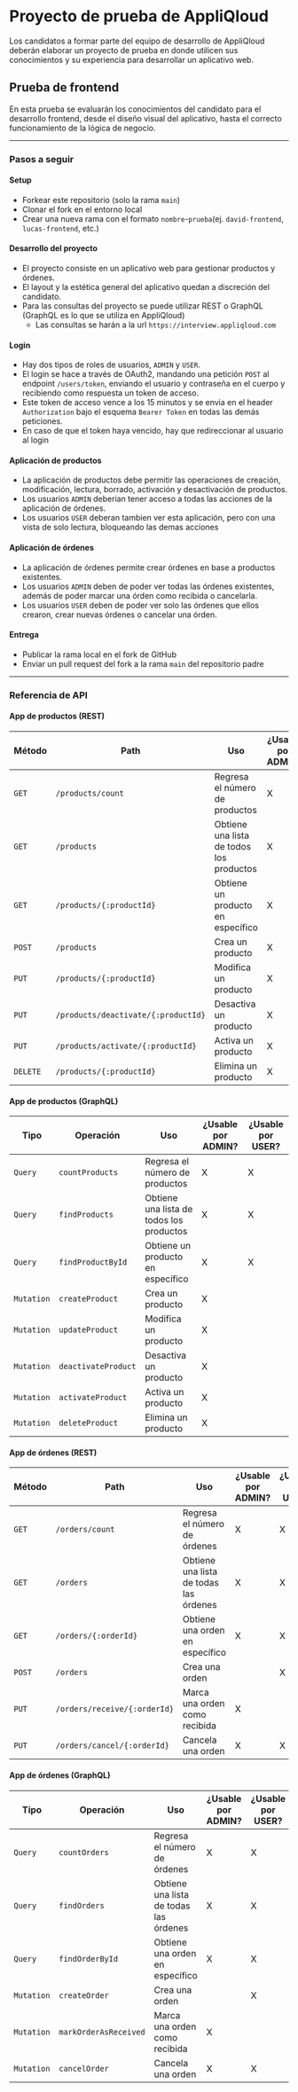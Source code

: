 # Proyecto de prueba de AppliQloud

Los candidatos a formar parte del equipo de desarrollo de AppliQloud deberán elaborar un proyecto de prueba en donde utilicen sus conocimientos y su experiencia para desarrollar un aplicativo web.

## Prueba de frontend

En esta prueba se evaluarán los conocimientos del candidato para el desarrollo frontend, desde el diseño visual del aplicativo, hasta el correcto funcionamiento de la lógica de negocio.

---

### Pasos a seguir
#### Setup
- Forkear este repositorio (solo la rama `main`)
- Clonar el fork en el entorno local
- Crear una nueva rama con el formato `nombre`-`prueba`(ej. `david-frontend`, `lucas-frontend`, etc.)

#### Desarrollo del proyecto
  - El proyecto consiste en un aplicativo web para gestionar productos y órdenes.
  - El layout y la estética general del aplicativo quedan a discreción del candidato.
  - Para las consultas del proyecto se puede utilizar REST o GraphQL (GraphQL es lo que se utiliza en AppliQloud)
    - Las consultas se harán a la url `https://interview.appliqloud.com` 

#### Login
  - Hay dos tipos de roles de usuarios, `ADMIN` y `USER`.
  - El login se hace a través de OAuth2, mandando una petición `POST` al endpoint `/users/token`, enviando el usuario y contraseña en el cuerpo y recibiendo como respuesta un token de acceso.
  - Este token de acceso vence a los 15 minutos y se envia en el header `Authorization` bajo el esquema `Bearer Token` en todas las demás peticiones.
  - En caso de que el token haya vencido, hay que redireccionar al usuario al login

#### Aplicación de productos
  - La aplicación de productos debe permitir las operaciones de creación, modificación, lectura, borrado, activación y desactivación de productos.
  - Los usuarios `ADMIN` deberian tener acceso a todas las acciones de la aplicación de órdenes.
  - Los usuarios `USER` deberan tambien ver esta aplicación, pero con una vista de solo lectura, bloqueando las demas acciones

#### Aplicación de órdenes
  - La aplicación de órdenes permite crear órdenes en base a productos existentes.
  - Los usuarios `ADMIN` deben de poder ver todas las órdenes existentes, además de poder marcar una órden como recibida o cancelarla.
  - Los usuarios `USER` deben de poder ver solo las órdenes que ellos crearon, crear nuevas órdenes o cancelar una órden.

#### Entrega
- Publicar la rama local en el fork de GitHub
- Enviar un pull request del fork a la rama `main` del repositorio padre

---

### Referencia de API
#### App de productos (REST)

| Método   | Path                                | Uso                                      | ¿Usable por ADMIN? | ¿Usable por USER? |
|----------|-------------------------------------|------------------------------------------|--------------------|-------------------|
| `GET`    | `/products/count`                   | Regresa el número de productos           | X                  | X                 |
| `GET`    | `/products`                         | Obtiene una lista de todos los productos | X                  | X                 |
| `GET`    | `/products/{:productId}`            | Obtiene un producto en específico        | X                  | X                 |
| `POST`   | `/products`                         | Crea un producto                         | X                  |                   |
| `PUT`    | `/products/{:productId}`            | Modifica un producto                     | X                  |                   |
| `PUT`    | `/products/deactivate/{:productId}` | Desactiva un producto                    | X                  |                   |
| `PUT`    | `/products/activate/{:productId}`   | Activa un producto                       | X                  |                   |
| `DELETE` | `/products/{:productId}`            | Elimina un producto                      | X                  |                   |

#### App de productos (GraphQL)

| Tipo       | Operación           | Uso                                      | ¿Usable por ADMIN? | ¿Usable por USER? |
|------------|---------------------|------------------------------------------|--------------------|-------------------|
| `Query`    | `countProducts`     | Regresa el número de productos           | X                  | X                 |
| `Query`    | `findProducts`      | Obtiene una lista de todos los productos | X                  | X                 |
| `Query`    | `findProductById`   | Obtiene un producto en específico        | X                  | X                 |
| `Mutation` | `createProduct`     | Crea un producto                         | X                  |                   |
| `Mutation` | `updateProduct`     | Modifica un producto                     | X                  |                   |
| `Mutation` | `deactivateProduct` | Desactiva un producto                    | X                  |                   |
| `Mutation` | `activateProduct`   | Activa un producto                       | X                  |                   |
| `Mutation` | `deleteProduct`     | Elimina un producto                      | X                  |                   |

#### App de órdenes (REST)

| Método   | Path                         | Uso                                      | ¿Usable por ADMIN? | ¿Usable por USER? |
|----------|------------------------------|------------------------------------------|--------------------|-------------------|
| `GET`    | `/orders/count`              | Regresa el número de órdenes             | X                  | X                 |
| `GET`    | `/orders`                    | Obtiene una lista de todas las órdenes   | X                  | X                 |
| `GET`    | `/orders/{:orderId}`         | Obtiene una orden en específico          | X                  | X                 |
| `POST`   | `/orders`                    | Crea una orden                           |                    | X                 |
| `PUT`    | `/orders/receive/{:orderId}` | Marca una orden como recibida            | X                  |                   |
| `PUT`    | `/orders/cancel/{:orderId}`  | Cancela una orden                        | X                  | X                 |

#### App de órdenes (GraphQL)

| Tipo       | Operación             | Uso                                      | ¿Usable por ADMIN? | ¿Usable por USER? |
|------------|-----------------------|------------------------------------------|--------------------|-------------------|
| `Query`    | `countOrders`         | Regresa el número de órdenes             | X                  | X                 |
| `Query`    | `findOrders`          | Obtiene una lista de todas las órdenes   | X                  | X                 |
| `Query`    | `findOrderById`       | Obtiene una orden en específico          | X                  | X                 |
| `Mutation` | `createOrder`         | Crea una orden                           |                    | X                 |
| `Mutation` | `markOrderAsReceived` | Marca una orden como recibida            | X                  |                   |
| `Mutation` | `cancelOrder`         | Cancela una orden                        | X                  | X                 |
